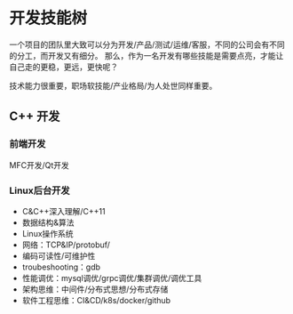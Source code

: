 # 开发技能树
一个项目的团队里大致可以分为开发/产品/测试/运维/客服，不同的公司会有不同的分工，而开发又有细分。
那么，作为一名开发有哪些技能是需要点亮，才能让自己走的更稳，更远，更快呢？

技术能力很重要，职场软技能/产业格局/为人处世同样重要。

## C++ 开发
### 前端开发
MFC开发/Qt开发
### Linux后台开发
+ C&C++深入理解/C++11
+ 数据结构&算法
+ Linux操作系统
+ 网络：TCP&IP/protobuf/
+ 编码可读性/可维护性
+ troubeshooting：gdb
+ 性能调优：mysql调优/grpc调优/集群调优/调优工具
+ 架构思维：中间件/分布式思想/分布式存储
+ 软件工程思维：CI&CD/k8s/docker/github
